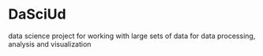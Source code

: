 # DaSciUd
data science project for working with large sets of data for data processing, analysis and visualization
